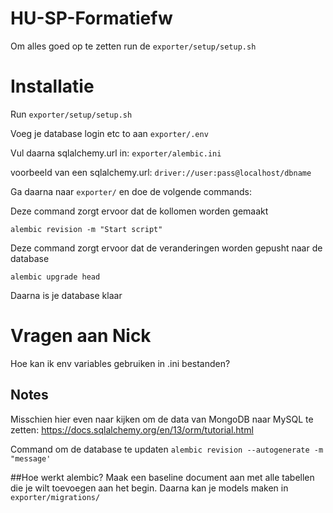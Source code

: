 # HU-SP-Formatiefw
Om alles goed op te zetten run de `exporter/setup/setup.sh`

# Installatie
Run `exporter/setup/setup.sh`

Voeg je database login etc to aan `exporter/.env`

 Vul daarna sqlalchemy.url in: `exporter/alembic.ini`
 
 voorbeeld van een sqlalchemy.url: `driver://user:pass@localhost/dbname`

Ga daarna naar `exporter/` en doe de volgende commands:

Deze command zorgt ervoor dat de kollomen worden gemaakt

`alembic revision -m "Start script"`

Deze command zorgt ervoor dat de veranderingen worden gepusht naar de database

`alembic upgrade head`

Daarna is je database klaar


# Vragen aan Nick
Hoe kan ik env variables gebruiken in .ini bestanden?

## Notes
Misschien hier even naar kijken om de data van MongoDB naar MySQL te zetten: https://docs.sqlalchemy.org/en/13/orm/tutorial.html

Command om de database te updaten
`alembic revision --autogenerate -m "message'`

##Hoe werkt alembic?
Maak een baseline document aan met alle tabellen die je wilt toevoegen aan het begin.
Daarna kan je models maken in `exporter/migrations/`